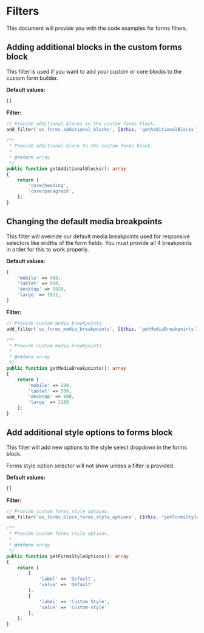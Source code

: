 # Filters

This document will provide you with the code examples for forms filters.

## Adding additional blocks in the custom forms block

This filter is used if you want to add your custom or core blocks to the custom form builder.

**Default values:**
```php
[]
```

**Filter:**
```php
// Provide additional blocks in the custom forms block.
add_filter('es_forms_additional_blocks', [$this, 'getAdditionalBlocks']);

/**
 * Provide additional block to the custom forms block.
 *
 * @return array
 */
public function getAdditionalBlocks(): array
{
	return [
		'core/heading',
		'core/paragraph',
	];
}
```

## Changing the default media breakpoints

This filter will override our default media breakpoints used for responsive selectors like widths of the form fields.
You must provide all 4 breakpoints in order for this to work properly.

**Default values:**
```php
[
	'mobile' => 480,
	'tablet' => 960,
	'desktop' => 1920,
	'large' => 1921,
]
```

**Filter:**
```php
// Provide custom media breakpoints.
add_filter('es_forms_media_breakpoints', [$this, 'getMediaBreakpoints']);

/**
 * Provide custom media breakpoints.
 *
 * @return array
 */
public function getMediaBreakpoints(): array
{
	return [
		'mobile' => 200,
		'tablet' => 500,
		'desktop' => 800,
		'large' => 1200
	];
}
```

## Add additional style options to forms block

This filter will add new options to the style select dropdown in the forms block.

Forms style option selector will not show unless a filter is provided.

**Default values:**
```php
[]
```

**Filter:**
```php
// Provide custom forms style options.
add_filter('es_forms_block_forms_style_options', [$this, 'getFormsStyleOptions']);

/**
 * Provide custom forms style options.
 *
 * @return array
 */
public function getFormsStyleOptions(): array
{
	return [
		[
			'label' => 'Default',
			'value' => 'default'
		],
		[
			'label' => 'Custom Style',
			'value' => 'custom-style'
		],
	];
}
```
